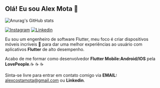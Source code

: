 ## <h2>Olá! Eu sou Alex Mota 👋</h2>

![Anurag's GitHub stats](https://github-readme-stats.vercel.app/api?username=Xelamota&show_icons=true&theme=tokyonight)

[![Instagram](https://img.shields.io/badge/Instagram-E4405F?style=for-the-badge&logo=instagram&logoColor=white)](https://www.instagram.com/alexdacostadamota/)
[![Linkedin](https://img.shields.io/badge/LinkedIn-0077B5?style=for-the-badge&logo=linkedin&logoColor=white)](https://www.linkedin.com/in/xelamota)


Eu sou um engenheiro de software Flutter, meu foco é criar dispositivos móveis incríveis 📱 para dar uma melhor experiências ao usuário com aplicativos  **Flutter** de alto desempenho.

Acabo de me formar como desenvolvedor **Flutter Mobile:Android/IOS** pela **LovePeople**.☕ ☕ ☕ 

Sinta-se livre para entrar em contato comigo via **EMAIL:** alexcostamota@gmail.com ou **Linkedin**.

